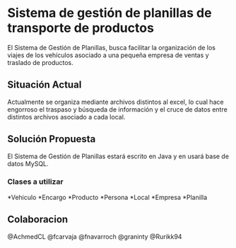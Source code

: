 # Sistema de gestión de planillas de transporte de productos

El Sistema de Gestión de Planillas, busca facilitar la organización de los viajes de los vehículos asociado a una pequeña empresa de ventas y traslado de productos.

## Situación Actual
Actualmente se organiza mediante archivos distintos al excel, lo cual hace engorroso el traspaso y búsqueda de información y el cruce de datos entre distintos archivos asociado a cada local.

## Solución Propuesta

El Sistema de Gestión de Planillas estará escrito en Java y en usará base de datos MySQL.

### Clases a utilizar

*Vehiculo
*Encargo
*Producto
*Persona
*Local
*Empresa
*Planilla

## Colaboracion

@AchmedCL
@fcarvaja
@fnavarroch
@graninty
@Rurikk94